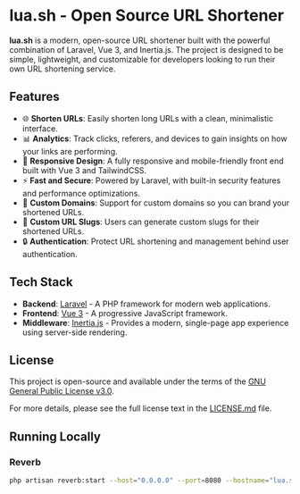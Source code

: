 # lua.sh - Open Source URL Shortener

**lua.sh** is a modern, open-source URL shortener built with the powerful combination of Laravel, Vue 3, and Inertia.js. The project is designed to be simple, lightweight, and customizable for developers looking to run their own URL shortening service.

## Features

- 🌐 **Shorten URLs**: Easily shorten long URLs with a clean, minimalistic interface.
- 📊 **Analytics**: Track clicks, referers, and devices to gain insights on how your links are performing.
- 📱 **Responsive Design**: A fully responsive and mobile-friendly front end built with Vue 3 and TailwindCSS.
- ⚡ **Fast and Secure**: Powered by Laravel, with built-in security features and performance optimizations.
- 🎯 **Custom Domains**: Support for custom domains so you can brand your shortened URLs.
- 🔗 **Custom URL Slugs**: Users can generate custom slugs for their shortened URLs.
- 🔒 **Authentication**: Protect URL shortening and management behind user authentication.

## Tech Stack

- **Backend**: [Laravel](https://laravel.com/) - A PHP framework for modern web applications.
- **Frontend**: [Vue 3](https://vuejs.org/) - A progressive JavaScript framework.
- **Middleware**: [Inertia.js](https://inertiajs.com/) - Provides a modern, single-page app experience using server-side rendering.


## License

This project is open-source and available under the terms of the [GNU General Public License v3.0](https://www.gnu.org/licenses/gpl-3.0.en.html).

For more details, please see the full license text in the [LICENSE.md](LICENSE.md) file.

## Running Locally

### Reverb
```bash
php artisan reverb:start --host="0.0.0.0" --port=8080 --hostname="lua.sh.test"
```
